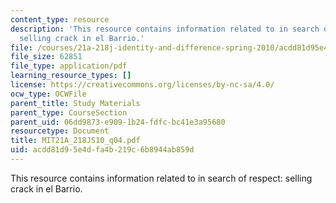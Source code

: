 ```yaml
---
content_type: resource
description: 'This resource contains information related to in search of respect:
  selling crack in el Barrio.'
file: /courses/21a-218j-identity-and-difference-spring-2010/acdd81d95e4dfa4b219c6b8944ab859d_MIT21A_218JS10_q04.pdf
file_size: 62851
file_type: application/pdf
learning_resource_types: []
license: https://creativecommons.org/licenses/by-nc-sa/4.0/
ocw_type: OCWFile
parent_title: Study Materials
parent_type: CourseSection
parent_uid: 06dd9873-e909-1b24-fdfc-bc41e3a95680
resourcetype: Document
title: MIT21A_218JS10_q04.pdf
uid: acdd81d9-5e4d-fa4b-219c-6b8944ab859d
---
```

This resource contains information related to in search of respect: selling crack in el Barrio.